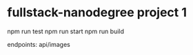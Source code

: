 # fullstack-nanodegree project 1
npm run test
npm run start
npm run build

endpoints:
    api/images